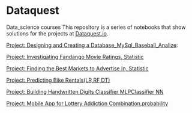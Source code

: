 # Dataquest
Data_science courses
This repository is a series of notebooks that show solutions for the projects at [Dataquest.io](https://www.dataquest.io/).

[Project: Designing and Creating a Database_MySql_Baseball_Analize](https://github.com/NeznaikanaLune/Dataquest/tree/master/M11_Designing%20and%20Creating%20a%20Database_Baseball%20match%20analize):

[Project: Investigating Fandango Movie Ratings, Statistic](https://github.com/NeznaikanaLune/Dataquest/tree/master/M13_InvestigatingFandangoRating)

[Project: Finding the Best Markets to Advertise In, Statistic](https://github.com/NeznaikanaLune/Dataquest/blob/master/M14_FindingTheBestMarketToAdverticeIn/Finding%20the%20Best%20Markets%20to%20Advertise%20In.ipynb)

[Project: Predicting Bike Rentals(LR,RF,DT)](https://github.com/NeznaikanaLune/Dataquest/blob/master/M16_Predicting%20Bike%20Rentals/%D0%9F%D1%80%D0%BE%D0%B3%D0%BD%D0%BE%D0%B7%2B%D0%BF%D1%80%D0%BE%D0%BA%D0%B0%D1%82%D0%B0%2B%D0%B2%D0%B5%D0%BB%D0%BE%D1%81%D0%B8%D0%BF%D0%B5%D0%B4%D0%BE%D0%B2.ipynb)

[Project: Building Handwritten Digits Classifier MLPClassifier NN](https://github.com/NeznaikanaLune/Dataquest/blob/master/M17_Building%20A%20Handwritten%20Digits%20Classifier/Guided%2BProject%2BCNN.ipynb)

[Project: Mobile App for Lottery Addiction Combination,probability](https://github.com/NeznaikanaLune/Dataquest/blob/master/M18_Lottery%20addiction%20mob%20app/Lottery%20addiction.ipynb)

